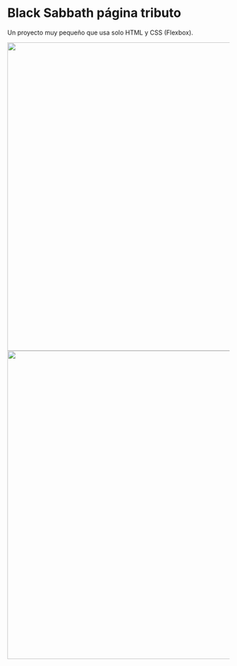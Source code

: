# Black Sabbath página tributo

Un proyecto muy pequeño que usa solo HTML y CSS (Flexbox).

<img src = "https://i.imgur.com/6pL783I.png" width = 700px> 

<img src = "https://i.imgur.com/k3Ma6RP.png" width = 700px> 
